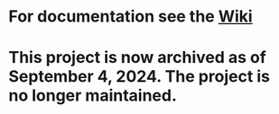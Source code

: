 # For documentation see the [Wiki](https://github.com/CorgiTaco/Mobifier/wiki)

# This project is now archived as of September 4, 2024. The project is no longer maintained.
